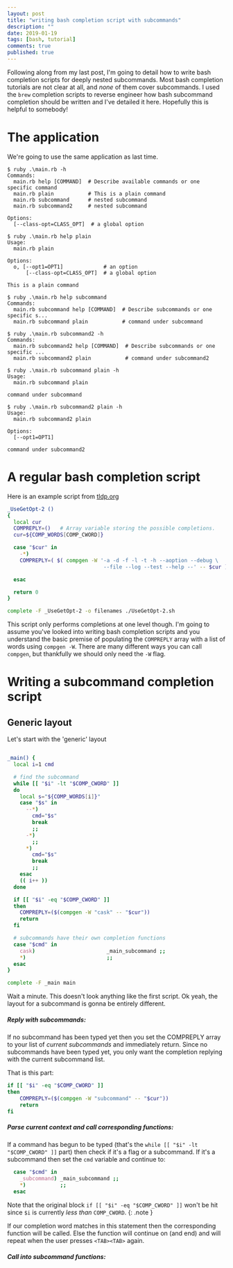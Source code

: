 ```yaml
---
layout: post
title: "writing bash completion script with subcommands"
description: ""
date: 2019-01-19
tags: [bash, tutorial]
comments: true
published: true
---
```


Following along from my last post, I'm going to detail how 
to write bash completion scripts for deeply nested subcommands.
Most bash completion tutorials are not clear at all, and _none_ 
of them cover subcommands. I used the `brew` completion scripts 
to reverse engineer how bash subcommand completion should be 
written and I've detailed it here. Hopefully this is helpful to 
somebody!

# The application

We're going to use the same application as last time. 


```
$ ruby .\main.rb -h
Commands:
  main.rb help [COMMAND]  # Describe available commands or one specific command
  main.rb plain           # This is a plain command
  main.rb subcommand      # nested subcommand
  main.rb subcommand2     # nested subcommand

Options:
  [--class-opt=CLASS_OPT]  # a global option

$ ruby .\main.rb help plain
Usage:
  main.rb plain

Options:
  o, [--opt1=OPT1]             # an option
      [--class-opt=CLASS_OPT]  # a global option

This is a plain command

$ ruby .\main.rb help subcommand
Commands:
  main.rb subcommand help [COMMAND]  # Describe subcommands or one specific s...
  main.rb subcommand plain           # command under subcommand

$ ruby .\main.rb subcommand2 -h
Commands:
  main.rb subcommand2 help [COMMAND]  # Describe subcommands or one specific ...
  main.rb subcommand2 plain           # command under subcommand2

$ ruby .\main.rb subcommand plain -h
Usage:
  main.rb subcommand plain

command under subcommand

$ ruby .\main.rb subcommand2 plain -h
Usage:
  main.rb subcommand2 plain

Options:
  [--opt1=OPT1]

command under subcommand2
```

# A regular bash completion script

Here is an example script from [tldp.org](https://www.tldp.org/LDP/abs/html/tabexpansion.html)

```bash
_UseGetOpt-2 () 
{ 
  local cur
  COMPREPLY=()   # Array variable storing the possible completions.
  cur=${COMP_WORDS[COMP_CWORD]}

  case "$cur" in
    -*)
    COMPREPLY=( $( compgen -W '-a -d -f -l -t -h --aoption --debug \
                               --file --log --test --help --' -- $cur ) );;

  esac

  return 0
}

complete -F _UseGetOpt-2 -o filenames ./UseGetOpt-2.sh
```

This script only performs completions at one level though. I'm going to assume you've 
looked into writing bash completion scripts and you understand the basic premise of 
populating the `COMPREPLY` array with a list of words using `compgen -W`. There 
are many different ways you can call `compgen`, but thankfully we should only need the `-W` flag.

# Writing a subcommand completion script

## Generic layout

Let's start with the 'generic' layout 

```bash

_main() {
  local i=1 cmd

  # find the subcommand
  while [[ "$i" -lt "$COMP_CWORD" ]]
  do
    local s="${COMP_WORDS[i]}"
    case "$s" in
      --*)
        cmd="$s"
        break
        ;;
      -*)
        ;;
      *)
        cmd="$s"
        break
        ;;
    esac
    (( i++ ))
  done

  if [[ "$i" -eq "$COMP_CWORD" ]]
  then
    COMPREPLY=($(compgen -W "cask" -- "$cur"))
    return
  fi

  # subcommands have their own completion functions
  case "$cmd" in
    cask)                       _main_subcommand ;;
    *)                          ;;
  esac
}

complete -F _main main
```

Wait a minute. This doesn't look anything like the first script. Ok yeah, 
the layout for a subcommand is gonna be entirely different. 

##### Reply with subcommands: 

If no subcommand has been typed yet then you set the COMPREPLY array to your list of _current subcommands_ and immediately return. Since no subcommands have been typed yet, 
you only want the completion replying with the current subcommand list. 

That is this part:
```bash
if [[ "$i" -eq "$COMP_CWORD" ]]
then
    COMPREPLY=($(compgen -W "subcommand" -- "$cur"))
    return
fi
```

##### Parse current context and call corresponding functions: 

If a command has begun to be typed (that's the `while [[ "$i" -lt "$COMP_CWORD" ]]` part)
then check if it's a flag or a subcommand. If it's a subcommand then set the `cmd` variable
and continue to: 

```bash
  case "$cmd" in
    _subcommand) _main_subcommand ;;
    *)           ;;
  esac
```

Note that the original block `if [[ "$i" -eq "$COMP_CWORD" ]]` won't be hit since `$i` is 
currently _less than_ `COMP_CWORD`. 
{: .note }

If our completion word matches in this statement then the corresponding function will be called. 
Else the function will continue on (and end) and will repeat when the user presses `<TAB><TAB>` again.

##### Call into subcommand functions:







